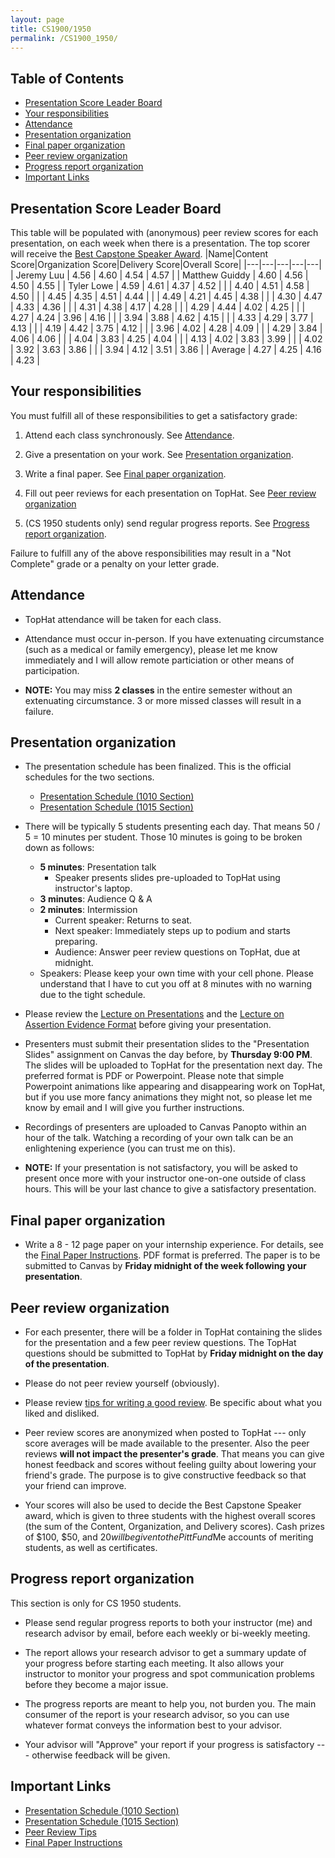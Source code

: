 ```yaml
---
layout: page
title: CS1900/1950
permalink: /CS1900_1950/
---
```

## Table of Contents

- [Presentation Score Leader Board](#presentation-score-leader-board)
- [Your responsibilities](#your-responsibilities)
- [Attendance](#attendance)
- [Presentation organization](#presentation-organization)
- [Final paper organization](#final-paper-organization)
- [Peer review organization](#peer-review-organization)
- [Progress report organization](#progress-report-organization)
- [Important Links](#important-links)

## Presentation Score Leader Board

This table will be populated with (anonymous) peer review scores for each
presentation, on each week when there is a presentation.  The top scorer
will receive the [Best Capstone Speaker Award](#peer-review-organization).
|Name|Content Score|Organization Score|Delivery Score|Overall Score|
|---|---|---|---|---|
| Jeremy Luu | 4.56 | 4.60 | 4.54 | 4.57 |
| Matthew Guiddy | 4.60 | 4.56 | 4.50 | 4.55 |
| Tyler Lowe | 4.59 | 4.61 | 4.37 | 4.52 |
|  | 4.40 | 4.51 | 4.58 | 4.50 |
|  | 4.45 | 4.35 | 4.51 | 4.44 |
|  | 4.49 | 4.21 | 4.45 | 4.38 |
|  | 4.30 | 4.47 | 4.33 | 4.36 |
|  | 4.31 | 4.38 | 4.17 | 4.28 |
|  | 4.29 | 4.44 | 4.02 | 4.25 |
|  | 4.27 | 4.24 | 3.96 | 4.16 |
|  | 3.94 | 3.88 | 4.62 | 4.15 |
|  | 4.33 | 4.29 | 3.77 | 4.13 |
|  | 4.19 | 4.42 | 3.75 | 4.12 |
|  | 3.96 | 4.02 | 4.28 | 4.09 |
|  | 4.29 | 3.84 | 4.06 | 4.06 |
|  | 4.04 | 3.83 | 4.25 | 4.04 |
|  | 4.13 | 4.02 | 3.83 | 3.99 |
|  | 4.02 | 3.92 | 3.63 | 3.86 |
|  | 3.94 | 4.12 | 3.51 | 3.86 |
| Average | 4.27 | 4.25 | 4.16 | 4.23 |


## Your responsibilities

You must fulfill all of these responsibilities to get a satisfactory grade:

1. Attend each class synchronously.  See [Attendance](#attendance).

1. Give a presentation on your work.  See [Presentation organization](#presentation-organization).

1. Write a final paper.  See [Final paper organization](#final-paper-organization).

1. Fill out peer reviews for each presentation on TopHat.  See [Peer review organization](#peer-review-organization)

1. (CS 1950 students only) send regular progress reports.  See [Progress report organization](#progress-report-organization).

Failure to fulfill any of the above responsibilities may result in a "Not
Complete" grade or a penalty on your letter grade.

## Attendance

* TopHat attendance will be taken for each class.

* Attendance must occur in-person.  If you have extenuating circumstance
  (such as a medical or family emergency), please let me know immediately
and I will allow remote particiation or other means of participation.

* **NOTE:** You may miss **2 classes** in the entire semester without an
  extenuating circumstance.  3 or more missed classes will result in a
failure.


## Presentation organization

* The presentation schedule has been finalized.  This is the official schedules for the two sections.
  * [Presentation Schedule (1010 Section)]({{site.baseurl}}/internship_presentation_schedule_1010)
  * [Presentation Schedule (1015 Section)]({{site.baseurl}}/internship_presentation_schedule_1015)

* There will be typically 5 students presenting each day.  That means 50 / 5 =
  10 minutes per student.  Those 10 minutes is going to be broken down as
follows:
  * **5 minutes**: Presentation talk
    * Speaker presents slides pre-uploaded to TopHat using instructor's laptop.
  * **3 minutes**: Audience Q & A
  * **2 minutes**: Intermission
    * Current speaker: Returns to seat.
    * Next speaker: Immediately steps up to podium and starts preparing.
    * Audience: Answer peer review questions on TopHat, due at midnight.
  * Speakers: Please keep your own time with your cell phone.  Please
    understand that I have to cut you off at 8 minutes with no warning due to
the tight schedule.

* Please review the [Lecture on Presentations]({{site.baseurl}}/internships/pdfs/lecture-on-presentations-internship.pdf) and the [Lecture on
  Assertion Evidence Format]({{site.baseurl}}/internships/pdfs/lecture-on-assertion-evidence-format.pdf) before giving your presentation.  

* Presenters must submit their presentation slides to the "Presentation Slides"
  assignment on Canvas the day before, by **Thursday 9:00 PM**.  The slides
will be uploaded to TopHat for the presentation next day.  The preferred format
is PDF or Powerpoint.  Please note that simple Powerpoint animations like
appearing and disappearing work on TopHat, but if you use more fancy animations
they might not, so please let me know by email and I will give you further
instructions.

* Recordings of presenters are uploaded to Canvas Panopto within an hour of the
  talk.  Watching a recording of your own talk can be an enlightening
experience (you can trust me on this).

* **NOTE:** If your presentation is not satisfactory, you will be asked to
  present once more with your instructor one-on-one outside of class hours.
This will be your last chance to give a satisfactory presentation.

## Final paper organization

* Write a 8 - 12 page paper on your internship experience.  For details, see the
[Final Paper Instructions]({{site.baseurl}}/final_paper).  PDF format is
preferred.  The paper is to be submitted to Canvas by **Friday midnight 
of the week following your presentation**.

## Peer review organization

* For each presenter, there will be a folder in TopHat containing the slides
  for the presentation and a few peer review questions.  The TopHat questions
should be submitted to TopHat by **Friday midnight on the day of the
presentation**.

* Please do not peer review yourself (obviously).

* Please review [tips for writing a good review]({{site.baseurl}}/review_tips).
  Be specific about what you liked and disliked.

* Peer review scores are anonymized when posted to TopHat --- only score
  averages will be made available to the presenter.  Also the peer reviews
**will not impact the presenter's grade**.  That means you can give honest
feedback and scores without feeling guilty about lowering your friend's
grade.  The purpose is to give constructive feedback so that your friend can
improve.  

* Your scores will also be used to decide the Best Capstone Speaker award,
which is given to three students with the highest overall scores (the sum of
the Content, Organization, and Delivery scores).  Cash prizes of $100, $50,
and $20 will be given to the PittFund$Me accounts of meriting students, as
well as certificates.

## Progress report organization

This section is only for CS 1950 students.

* Please send regular progress reports to both your instructor (me) and
  research advisor by email, before each weekly or bi-weekly meeting.  

* The report allows your research advisor to get a summary update of your
  progress before starting each meeting.  It also allows your instructor to
monitor your progress and spot communication problems before they become a
major issue.  

* The progress reports are meant to help you, not burden you.  The main
  consumer of the report is your research advisor, so you can use whatever
format conveys the information best to your advisor.

* Your advisor will "Approve" your report if your progress is satisfactory ---
  otherwise feedback will be given.

## Important Links

* [Presentation Schedule (1010 Section)]({{site.baseurl}}/internship_presentation_schedule_1010)
* [Presentation Schedule (1015 Section)]({{site.baseurl}}/internship_presentation_schedule_1015)
* [Peer Review Tips]({{site.baseurl}}/review_tips)
* [Final Paper Instructions]({{site.baseurl}}/final_paper)

